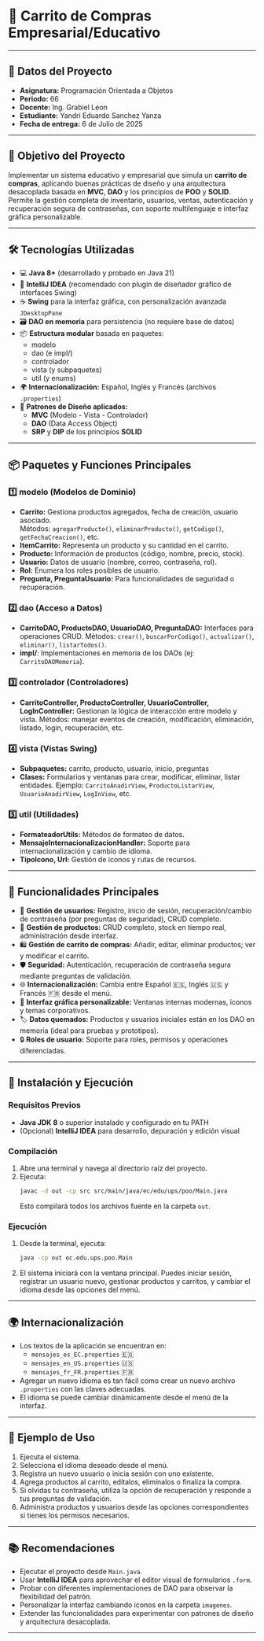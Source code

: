 # 🛒 Carrito de Compras Empresarial/Educativo

---

## 📄 Datos del Proyecto

- **Asignatura:** Programación Orientada a Objetos
- **Periodo:** 66
- **Docente:** Ing. Grabiel Leon
- **Estudiante:** Yandri Eduardo Sanchez Yanza
- **Fecha de entrega:** 6 de Julio de 2025

---

## 🎯 Objetivo del Proyecto

Implementar un sistema educativo y empresarial que simula un **carrito de compras**, aplicando buenas prácticas de diseño y una arquitectura desacoplada basada en **MVC**, **DAO** y los principios de **POO** y **SOLID**.  
Permite la gestión completa de inventario, usuarios, ventas, autenticación y recuperación segura de contraseñas, con soporte multilenguaje e interfaz gráfica personalizable.

---

## 🛠️ Tecnologías Utilizadas

- 💻 **Java 8+** (desarrollado y probado en Java 21)
- 🧰 **IntelliJ IDEA** (recomendado con plugin de diseñador gráfico de interfaces Swing)
- ☕ **Swing** para la interfaz gráfica, con personalización avanzada `JDesktopPane`
- 🗃️ **DAO en memoria** para persistencia (no requiere base de datos)
- 📦 **Estructura modular** basada en paquetes:
  - modelo
  - dao (e impl/)
  - controlador
  - vista (y subpaquetes)
  - util (y enums)
- 🌍 **Internacionalización:** Español, Inglés y Francés (archivos `.properties`)
- 🧱 **Patrones de Diseño aplicados:**
  - **MVC** (Modelo - Vista - Controlador)
  - **DAO** (Data Access Object)
  - **SRP** y **DIP** de los principios **SOLID**

---

## 📦 Paquetes y Funciones Principales

### 1️⃣ modelo (Modelos de Dominio)
- **Carrito:** Gestiona productos agregados, fecha de creación, usuario asociado.  
  Métodos: `agregarProducto()`, `eliminarProducto()`, `getCodigo()`, `getFechaCreacion()`, etc.
- **ItemCarrito:** Representa un producto y su cantidad en el carrito.
- **Producto:** Información de productos (código, nombre, precio, stock).
- **Usuario:** Datos de usuario (nombre, correo, contraseña, rol).
- **Rol:** Enumera los roles posibles de usuario.
- **Pregunta, PreguntaUsuario:** Para funcionalidades de seguridad o recuperación.

### 2️⃣ dao (Acceso a Datos)
- **CarritoDAO, ProductoDAO, UsuarioDAO, PreguntaDAO:** Interfaces para operaciones CRUD.
  Métodos: `crear()`, `buscarPorCodigo()`, `actualizar()`, `eliminar()`, `listarTodos()`.
- **impl/**: Implementaciones en memoria de los DAOs (ej: `CarritoDAOMemoria`).

### 3️⃣ controlador (Controladores)
- **CarritoController, ProductoController, UsuarioController, LogInController:** Gestionan la lógica de interacción entre modelo y vista.
  Métodos: manejar eventos de creación, modificación, eliminación, listado, login, recuperación, etc.

### 4️⃣ vista (Vistas Swing)
- **Subpaquetes:** carrito, producto, usuario, inicio, preguntas
- **Clases:** Formularios y ventanas para crear, modificar, eliminar, listar entidades.
  Ejemplo: `CarritoAnadirView`, `ProductoListarView`, `UsuarioAnadirView`, `LogInView`, etc.

### 5️⃣ util (Utilidades)
- **FormateadorUtils:** Métodos de formateo de datos.
- **MensajeInternacionalizacionHandler:** Soporte para internacionalización y cambio de idioma.
- **TipoIcono, Url:** Gestión de iconos y rutas de recursos.

---

## 🧩 Funcionalidades Principales

- 👤 **Gestión de usuarios:** Registro, inicio de sesión, recuperación/cambio de contraseña (por preguntas de seguridad), CRUD completo.
- 🛒 **Gestión de productos:** CRUD completo, stock en tiempo real, administración desde interfaz.
- 🛍️ **Gestión de carrito de compras:** Añadir, editar, eliminar productos; ver y modificar el carrito.
- 🛡️ **Seguridad:** Autenticación, recuperación de contraseña segura mediante preguntas de validación.
- 🌐 **Internacionalización:** Cambia entre Español 🇪🇸, Inglés 🇺🇸 y Francés 🇫🇷 desde el menú.
- 🎨 **Interfaz gráfica personalizable:** Ventanas internas modernas, iconos y temas corporativos.
- 🏷️ **Datos quemados:** Productos y usuarios iniciales están en los DAO en memoria (ideal para pruebas y prototipos).
- 🔒 **Roles de usuario:** Soporte para roles, permisos y operaciones diferenciadas.

---

## 🚀 Instalación y Ejecución

### Requisitos Previos

- **Java JDK 8** o superior instalado y configurado en tu PATH
- (Opcional) **IntelliJ IDEA** para desarrollo, depuración y edición visual

### Compilación

1. Abre una terminal y navega al directorio raíz del proyecto.
2. Ejecuta:
   ```bash
   javac -d out -cp src src/main/java/ec/edu/ups/poo/Main.java
   ```
   Esto compilará todos los archivos fuente en la carpeta `out`.

### Ejecución

1. Desde la terminal, ejecuta:
   ```bash
   java -cp out ec.edu.ups.poo.Main
   ```
2. El sistema iniciará con la ventana principal. Puedes iniciar sesión, registrar un usuario nuevo, gestionar productos y carritos, y cambiar el idioma desde las opciones del menú.

---

## 🌍 Internacionalización

- Los textos de la aplicación se encuentran en:
  - `mensajes_es_EC.properties` 🇪🇸
  - `mensajes_en_US.properties` 🇺🇸
  - `mensajes_fr_FR.properties` 🇫🇷
- Agregar un nuevo idioma es tan fácil como crear un nuevo archivo `.properties` con las claves adecuadas.
- El idioma se puede cambiar dinámicamente desde el menú de la interfaz.

---

## 📝 Ejemplo de Uso

1. Ejecuta el sistema.
2. Selecciona el idioma deseado desde el menú.
3. Registra un nuevo usuario o inicia sesión con uno existente.
4. Agrega productos al carrito, edítalos, elimínalos o finaliza la compra.
5. Si olvidas tu contraseña, utiliza la opción de recuperación y responde a tus preguntas de validación.
6. Administra productos y usuarios desde las opciones correspondientes si tienes los permisos necesarios.

---

## 📚 Recomendaciones

- Ejecutar el proyecto desde `Main.java`.
- Usar **IntelliJ IDEA** para aprovechar el editor visual de formularios `.form`.
- Probar con diferentes implementaciones de DAO para observar la flexibilidad del patrón.
- Personalizar la interfaz cambiando iconos en la carpeta `imagenes`.
- Extender las funcionalidades para experimentar con patrones de diseño y arquitectura desacoplada.

---
